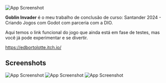 ![App Screenshot](https://img.itch.zone/aW1nLzE2NzM3MjE5LmpwZw==/315x250%23c/jdulco.jpg)


**Goblin Invader**
 é o meu trabalho de conclusão de curso: Santander 2024 - Criando Jogos com Godot com parceria com a DIO.

Aqui temos o link funcional do jogo que ainda está em fase de testes, mas você já pode experimentar e se divertir. 

https://edbortolotte.itch.io/  


## Screenshots


![App Screenshot](https://media.licdn.com/dms/image/D4D22AQH36cftkX8baQ/feedshare-shrink_1280/0/1719684559390?e=1722470400&v=beta&t=iMN7B1zJD0kmLL82gSsp6NLLiDJU09F1bVlMvgYjNIQ)
![App Screenshot](https://media.licdn.com/dms/image/D4D22AQFU9Op0ES3I9g/feedshare-shrink_2048_1536/0/1719684559883?e=1722470400&v=beta&t=I-YfcUpbDJApmplGVnAX2K3pZjHT0CIj9E3cBlxSsOE)
![App Screenshot](https://media.licdn.com/dms/image/D4D22AQFPWyy089zrFw/feedshare-shrink_1280/0/1719684558568?e=1722470400&v=beta&t=2_t-ia08v8YYDyP3IBzzdAx4ORhG5osApkTtl3RYL4M)
